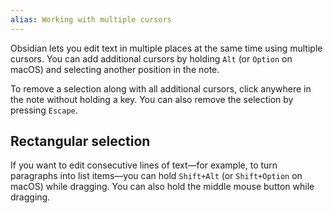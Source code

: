 ```yaml
---
alias: Working with multiple cursors
---
```


Obsidian lets you edit text in multiple places at the same time using multiple cursors. You can add additional cursors by holding `Alt` (or `Option` on macOS) and selecting another position in the note.

To remove a selection along with all additional cursors, click anywhere in the note without holding a key. You can also remove the selection by pressing `Escape`.

## Rectangular selection

If you want to edit consecutive lines of text—for example, to turn paragraphs into list items—you can hold `Shift+Alt` (or `Shift+Option` on macOS) while dragging. You can also hold the middle mouse button while dragging.

